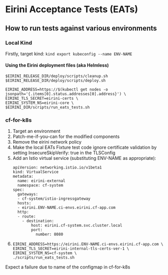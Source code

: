 # Eirini Acceptance Tests (EATs)

## How to run tests against various environments

### Local Kind

Firstly, target kind: `kind export kubeconfig --name ENV-NAME`

#### Using the Eirini deployment files (aka Helmless)

```
$EIRINI_RELEASE_DIR/deploy/scripts/cleanup.sh
$EIRINI_RELEASE_DIR/deploy/scripts/deploy.sh

EIRINI_ADDRESS=https://$(kubectl get nodes -o jsonpath='{.items[0].status.addresses[0].address}') \
EIRINI_TLS_SECRET=eirini-certs \
EIRINI_SYSTEM_NS=eirini-core \
$EIRINI_DIR/scripts/run_eats_tests.sh
```

### cf-for-k8s

1. Target an environment
1. Patch-me-if-you-can for the modified components
1. Remove the eirini network policy
1. Make the local EATs Fixture test code ignore certificate validation by setting InsecureSkipVerify: true in the TLSConfig
1. Add an Istio virtual service (substituting ENV-NAME as appropriate):
   ```
   apiVersion: networking.istio.io/v1beta1
   kind: VirtualService
   metadata:
     name: eirini-external
     namespace: cf-system
   spec:
     gateways:
     - cf-system/istio-ingressgateway
     hosts:
     - eirini.ENV-NAME.ci-envs.eirini.cf-app.com
     http:
     - route:
       - destination:
           host: eirini.cf-system.svc.cluster.local
           port:
             number: 8080
   ```
1. ```
   EIRINI_ADDRESS=https://eirini.ENV-NAME.ci-envs.eirini.cf-app.com \
   EIRINI_TLS_SECRET=eirini-internal-tls-certs-ver-1 \
   EIRINI_SYSTEM_NS=cf-system \
   ./scripts/run_eats_tests.sh
   ```

Expect a failure due to name of the configmap in cf-for-k8s
